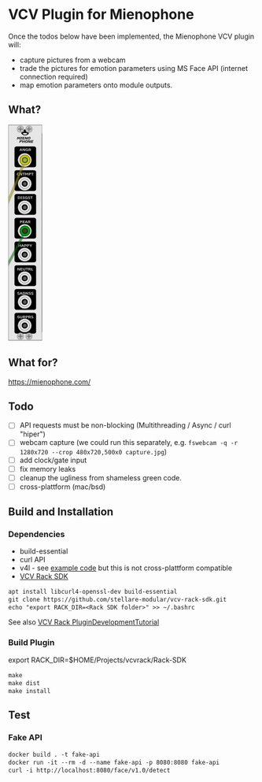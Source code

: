 # VCV Plugin for Mienophone

Once the todos below have been implemented, the Mienophone VCV plugin will:
 * capture pictures from a webcam
 * trade the pictures for emotion parameters using MS Face API (internet connection required)
 * map emotion parameters onto module outputs.

## What?

![Rack module](res/Mienophone.png)

## What for?

https://mienophone.com/

## Todo

- [ ] API requests must be non-blocking (Multithreading / Async / curl "hiper")
- [ ] webcam capture (we could run this separately, e.g. `fswebcam -q -r 1280x720 --crop 480x720,500x0 capture.jpg`)
- [ ] add clock/gate input
- [ ] fix memory leaks
- [ ] cleanup the ugliness from shameless green code.
- [ ] cross-plattform (mac/bsd)

## Build and Installation

### Dependencies

* build-essential
* curl API
* v4l - see [example code](https://gist.github.com/mike168m/6dd4eb42b2ec906e064d) but this is not cross-plattform compatible
* [VCV Rack SDK](https://github.com/stellare-modular/vcv-rack-sdk)

```
apt install libcurl4-openssl-dev build-essential
git clone https://github.com/stellare-modular/vcv-rack-sdk.git
echo "export RACK_DIR=<Rack SDK folder>" >> ~/.bashrc
```

See also [VCV Rack PluginDevelopmentTutorial](https://vcvrack.com/manual/PluginDevelopmentTutorial)

### Build Plugin

export RACK_DIR=$HOME/Projects/vcvrack/Rack-SDK

```
make
make dist
make install
```

## Test

### Fake API

```
docker build . -t fake-api
docker run -it --rm -d --name fake-api -p 8080:8080 fake-api
curl -i http://localhost:8080/face/v1.0/detect
```
